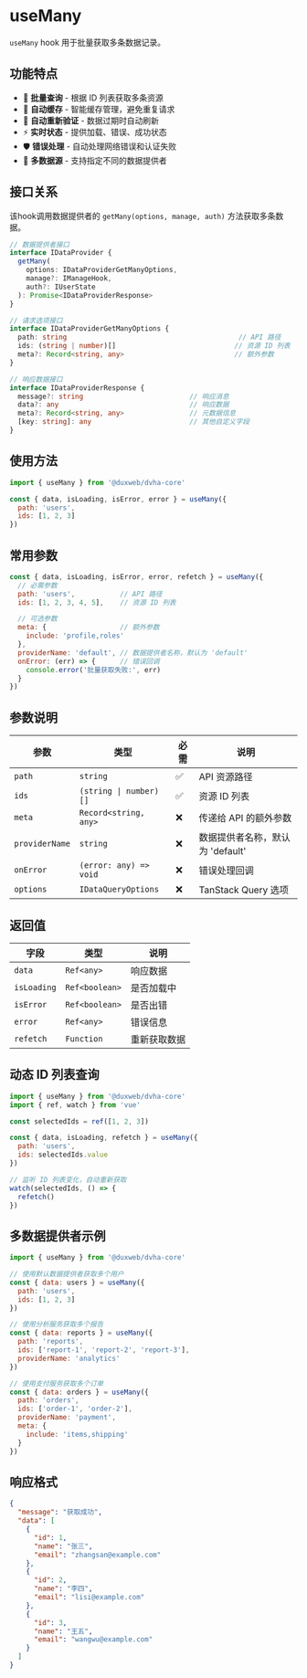 # useMany

`useMany` hook 用于批量获取多条数据记录。

## 功能特点

- 📄 **批量查询** - 根据 ID 列表获取多条资源
- 📱 **自动缓存** - 智能缓存管理，避免重复请求
- 🔄 **自动重新验证** - 数据过期时自动刷新
- ⚡ **实时状态** - 提供加载、错误、成功状态
- 🛡️ **错误处理** - 自动处理网络错误和认证失败
- 🎯 **多数据源** - 支持指定不同的数据提供者

## 接口关系

该hook调用数据提供者的 `getMany(options, manage, auth)` 方法获取多条数据。

```typescript
// 数据提供者接口
interface IDataProvider {
  getMany(
    options: IDataProviderGetManyOptions,
    manage?: IManageHook,
    auth?: IUserState
  ): Promise<IDataProviderResponse>
}

// 请求选项接口
interface IDataProviderGetManyOptions {
  path: string                                          // API 路径
  ids: (string | number)[]                             // 资源 ID 列表
  meta?: Record<string, any>                           // 额外参数
}

// 响应数据接口
interface IDataProviderResponse {
  message?: string                          // 响应消息
  data?: any                                // 响应数据
  meta?: Record<string, any>                // 元数据信息
  [key: string]: any                        // 其他自定义字段
}
```

## 使用方法

```js
import { useMany } from '@duxweb/dvha-core'

const { data, isLoading, isError, error } = useMany({
  path: 'users',
  ids: [1, 2, 3]
})
```

## 常用参数

```js
const { data, isLoading, isError, error, refetch } = useMany({
  // 必需参数
  path: 'users',           // API 路径
  ids: [1, 2, 3, 4, 5],    // 资源 ID 列表

  // 可选参数
  meta: {                  // 额外参数
    include: 'profile,roles'
  },
  providerName: 'default', // 数据提供者名称，默认为 'default'
  onError: (err) => {      // 错误回调
    console.error('批量获取失败:', err)
  }
})
```

## 参数说明

| 参数 | 类型 | 必需 | 说明 |
|------|------|------|------|
| `path` | `string` | ✅ | API 资源路径 |
| `ids` | `(string \| number)[]` | ✅ | 资源 ID 列表 |
| `meta` | `Record<string, any>` | ❌ | 传递给 API 的额外参数 |
| `providerName` | `string` | ❌ | 数据提供者名称，默认为 'default' |
| `onError` | `(error: any) => void` | ❌ | 错误处理回调 |
| `options` | `IDataQueryOptions` | ❌ | TanStack Query 选项 |

## 返回值

| 字段 | 类型 | 说明 |
|------|------|------|
| `data` | `Ref<any>` | 响应数据 |
| `isLoading` | `Ref<boolean>` | 是否加载中 |
| `isError` | `Ref<boolean>` | 是否出错 |
| `error` | `Ref<any>` | 错误信息 |
| `refetch` | `Function` | 重新获取数据 |

## 动态 ID 列表查询

```js
import { useMany } from '@duxweb/dvha-core'
import { ref, watch } from 'vue'

const selectedIds = ref([1, 2, 3])

const { data, isLoading, refetch } = useMany({
  path: 'users',
  ids: selectedIds.value
})

// 监听 ID 列表变化，自动重新获取
watch(selectedIds, () => {
  refetch()
})
```

## 多数据提供者示例

```js
import { useMany } from '@duxweb/dvha-core'

// 使用默认数据提供者获取多个用户
const { data: users } = useMany({
  path: 'users',
  ids: [1, 2, 3]
})

// 使用分析服务获取多个报告
const { data: reports } = useMany({
  path: 'reports',
  ids: ['report-1', 'report-2', 'report-3'],
  providerName: 'analytics'
})

// 使用支付服务获取多个订单
const { data: orders } = useMany({
  path: 'orders',
  ids: ['order-1', 'order-2'],
  providerName: 'payment',
  meta: {
    include: 'items,shipping'
  }
})
```

## 响应格式

```json
{
  "message": "获取成功",
  "data": [
    {
      "id": 1,
      "name": "张三",
      "email": "zhangsan@example.com"
    },
    {
      "id": 2,
      "name": "李四",
      "email": "lisi@example.com"
    },
    {
      "id": 3,
      "name": "王五",
      "email": "wangwu@example.com"
    }
  ]
}
```